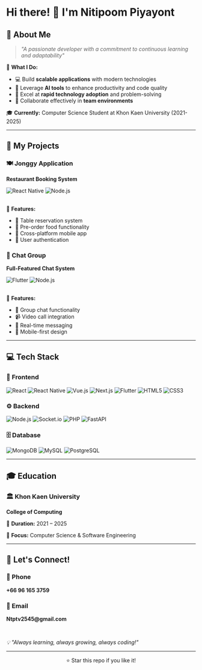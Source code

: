 # Hi there! 👋 I'm **Nitipoom Piyayont**

## 🚀 **About Me**

> *"A passionate developer with a commitment to continuous learning and adaptability"*

🎯 **What I Do:**
- 💻 Build **scalable applications** with modern technologies
- 🤖 Leverage **AI tools** to enhance productivity and code quality
- 🔧 Excel at **rapid technology adoption** and problem-solving
- 🤝 Collaborate effectively in **team environments**

🎓 **Currently:** Computer Science Student at Khon Kaen University (2021-2025)

---

## 🌟 **My Projects**

<div>
        <h3>🍽️ Jonggy Application</h3>
        <p><strong>Restaurant Booking System</strong></p>
        <img src="https://img.shields.io/badge/React_Native-20232A?style=for-the-badge&logo=react&logoColor=61DAFB" alt="React Native">
        <img src="https://img.shields.io/badge/Node.js-339933?style=for-the-badge&logo=nodedotjs&logoColor=white" alt="Node.js">
        <br><br>
        <p>🎯 <strong>Features:</strong></p>
        <ul align="left">
          <li>📅 Table reservation system</li>
          <li>🍔 Pre-order food functionality</li>
          <li>📱 Cross-platform mobile app</li>
          <li>🔐 User authentication</li>
        </ul>
        <h3>💬 Chat Group</h3>
        <p><strong>Full-Featured Chat System</strong></p>
        <img src="https://img.shields.io/badge/Flutter-02569B?style=for-the-badge&logo=flutter&logoColor=white" alt="Flutter">
        <img src="https://img.shields.io/badge/Node.js-339933?style=for-the-badge&logo=nodedotjs&logoColor=white" alt="Node.js">
        <br><br>
        <p>🎯 <strong>Features:</strong></p>
        <ul align="left">
          <li>👥 Group chat functionality</li>
          <li>📹 Video call integration</li>
          <li>🔄 Real-time messaging</li>
          <li>📱 Mobile-first design</li>
        </ul>
</div>

---

## 💻 **Tech Stack**

<div>

### 🎨 **Frontend**
![React](https://img.shields.io/badge/React-20232A?style=for-the-badge&logo=react&logoColor=61DAFB)
![React Native](https://img.shields.io/badge/React_Native-20232A?style=for-the-badge&logo=react&logoColor=61DAFB)
![Vue.js](https://img.shields.io/badge/Vue.js-35495E?style=for-the-badge&logo=vuedotjs&logoColor=4FC08D)
![Next.js](https://img.shields.io/badge/Next.js-000000?style=for-the-badge&logo=nextdotjs&logoColor=white)
![Flutter](https://img.shields.io/badge/Flutter-02569B?style=for-the-badge&logo=flutter&logoColor=white)
![HTML5](https://img.shields.io/badge/HTML5-E34F26?style=for-the-badge&logo=html5&logoColor=white)
![CSS3](https://img.shields.io/badge/CSS3-1572B6?style=for-the-badge&logo=css3&logoColor=white)

### ⚙️ **Backend**
![Node.js](https://img.shields.io/badge/Node.js-339933?style=for-the-badge&logo=nodedotjs&logoColor=white)
![Socket.io](https://img.shields.io/badge/Socket.io-010101?style=for-the-badge&logo=socketdotio&logoColor=white)
![PHP](https://img.shields.io/badge/PHP-777BB4?style=for-the-badge&logo=php&logoColor=white)
![FastAPI](https://img.shields.io/badge/FastAPI-009688?style=for-the-badge&logo=fastapi&logoColor=white)

### 🗄️ **Database**
![MongoDB](https://img.shields.io/badge/MongoDB-4EA94B?style=for-the-badge&logo=mongodb&logoColor=white)
![MySQL](https://img.shields.io/badge/MySQL-00000F?style=for-the-badge&logo=mysql&logoColor=white)
![PostgreSQL](https://img.shields.io/badge/PostgreSQL-316192?style=for-the-badge&logo=postgresql&logoColor=white)

</div>

---


## 🎓 **Education**

<div>
        <h3>🏛️ Khon Kaen University</h3>
        <p><strong>College of Computing</strong></p>
        <p>📅 <strong>Duration:</strong> 2021 – 2025</p>
        <p>🎯 <strong>Focus:</strong> Computer Science & Software Engineering</p>
</div>

---

## 🤝 **Let's Connect!**

<div>
        <h3>📱 Phone</h3>
        <p><strong>+66 96 165 3759</strong></p>
        <h3>📧 Email</h3>
        <p><strong>Ntptv2545@gmail.com</strong></p>
  <br>
  
  
  <p>
    <em>💡 "Always learning, always growing, always coding!"</em>
  </p>
  
</div>

---

<div align="center">
  <p>⭐ Star this repo if you like it!</p>
</div>

